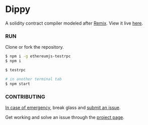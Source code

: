 # Dippy

A solidity contract compiler modeled after [Remix](https://remix.ethereum.org/).
View it live [here](http://dj-mc.herokuapp.com/).

### RUN
Clone or fork the repository.

```bash
$ npm i -g ethereumjs-testrpc
$ npm i
```
```bash
$ testrpc

# in another terminal tab
$ npm start
```

### CONTRIBUTING

[In case of emergency](https://i.imgur.com/p05mG.gif), break glass and [submit an issue](https://github.com/Jusdev89/contract-deployment/issues).

Get working and solve an issue through the [project page](https://github.com/Jusdev89/contract-deployment/projects/1).
